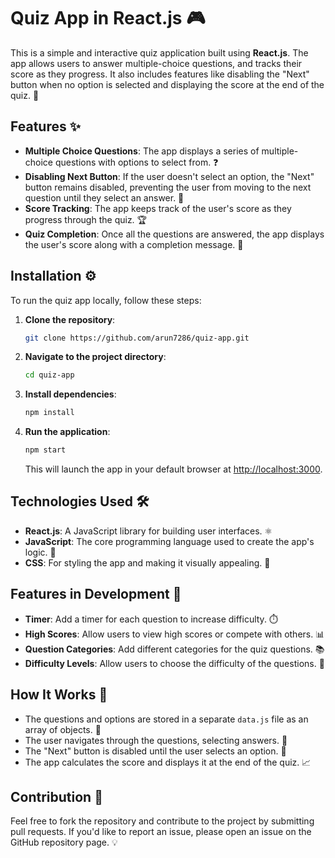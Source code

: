 # Quiz App in React.js 🎮

This is a simple and interactive quiz application built using **React.js**. The app allows users to answer multiple-choice questions, and tracks their score as they progress. It also includes features like disabling the "Next" button when no option is selected and displaying the score at the end of the quiz. 🎉

## Features ✨

- **Multiple Choice Questions**: The app displays a series of multiple-choice questions with options to select from. ❓
- **Disabling Next Button**: If the user doesn't select an option, the "Next" button remains disabled, preventing the user from moving to the next question until they select an answer. 🚫
- **Score Tracking**: The app keeps track of the user's score as they progress through the quiz. 🏆
- **Quiz Completion**: Once all the questions are answered, the app displays the user's score along with a completion message. 🎯


## Installation ⚙️

To run the quiz app locally, follow these steps:

1. **Clone the repository**:

   ```bash
   git clone https://github.com/arun7286/quiz-app.git
   ```

2. **Navigate to the project directory**:

   ```bash
   cd quiz-app
   ```

3. **Install dependencies**:

   ```bash
   npm install
   ```

4. **Run the application**:

   ```bash
   npm start
   ```

   This will launch the app in your default browser at [http://localhost:3000](http://localhost:3000).

## Technologies Used 🛠️

- **React.js**: A JavaScript library for building user interfaces. ⚛️
- **JavaScript**: The core programming language used to create the app's logic. 📜
- **CSS**: For styling the app and making it visually appealing. 🎨

## Features in Development 🔧

- **Timer**: Add a timer for each question to increase difficulty. ⏱️
- **High Scores**: Allow users to view high scores or compete with others. 📊
- **Question Categories**: Add different categories for the quiz questions. 📚
- **Difficulty Levels**: Allow users to choose the difficulty of the questions. 🎯

## How It Works 🧐

- The questions and options are stored in a separate `data.js` file as an array of objects. 📂
- The user navigates through the questions, selecting answers. 🔘
- The "Next" button is disabled until the user selects an option. 🚫
- The app calculates the score and displays it at the end of the quiz. 📈

## Contribution 🤝

Feel free to fork the repository and contribute to the project by submitting pull requests. If you'd like to report an issue, please open an issue on the GitHub repository page. 💡
